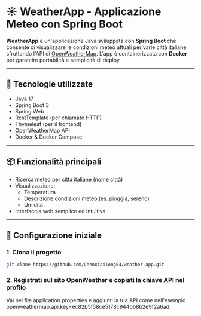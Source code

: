 # ☀️ WeatherApp - Applicazione Meteo con Spring Boot

**WeatherApp** è un'applicazione Java sviluppata con **Spring Boot** che consente di visualizzare le condizioni meteo attuali per varie città italiane, sfruttando l'API di [OpenWeatherMap](https://openweathermap.org/). L'app è containerizzata con **Docker** per garantire portabilità e semplicità di deploy.

---

## 🧰 Tecnologie utilizzate

- Java 17
- Spring Boot 3
- Spring Web
- RestTemplate (per chiamate HTTP)
- Thymeleaf (per il frontend)
- OpenWeatherMap API
- Docker & Docker Compose

---

## 📦 Funzionalità principali

- Ricerca meteo per città italiane (nome città)
- Visualizzazione:
  - Temperatura
  - Descrizione condizioni meteo (es. pioggia, sereno)
  - Umidità
- Interfaccia web semplice ed intuitiva

---

## 🔧 Configurazione iniziale

### 1. Clona il progetto

```bash
git clone https://github.com/Chenxiaolong04/weather-app.git
```
### 2. Registrati sul sito OpenWeather e copiati la chiave API nel profilo
Vai nel file application.properties e aggiunti la tua API come nell'esempio openweathermap.api.key=ec82b5f58ce5178c944bb8b2e9f2a6ad.
